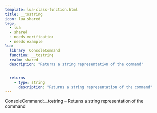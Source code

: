 ```yaml
---
template: lua-class-function.html
title: __tostring
icon: lua-shared
tags:
  - lua
  - shared
  - needs-verification
  - needs-example
lua:
  library: ConsoleCommand
  function: __tostring
  realm: shared
  description: "Returns a string representation of the command"
  
  
  returns:
    - type: string
      description: "Returns a string representation of the command"
---
```


<div class="lua__search__keywords">
ConsoleCommand:__tostring &#x2013; Returns a string representation of the command
</div>
